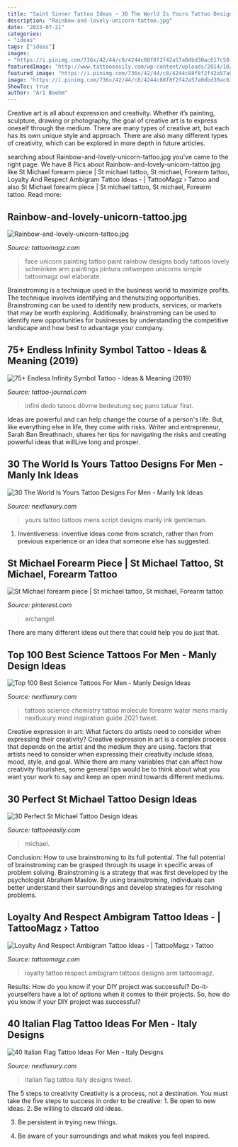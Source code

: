 ```yaml
---
title: "Saint Sinner Tattoo Ideas ~ 30 The World Is Yours Tattoo Designs For Men"
description: "Rainbow-and-lovely-unicorn-tattoo.jpg"
date: "2023-07-21"
categories:
- "ideas"
tags: ["ideas"]
images:
- "https://i.pinimg.com/736x/42/44/c8/4244c88f8f2f42a57a0dbd30ac617c58--archangel-michael-tattoo-st-michael.jpg"
featuredImage: "http://www.tattooeasily.com/wp-content/uploads/2014/10/st-michael-tattoo-ideas.jpg"
featured_image: "https://i.pinimg.com/736x/42/44/c8/4244c88f8f2f42a57a0dbd30ac617c58--archangel-michael-tattoo-st-michael.jpg"
image: "https://i.pinimg.com/736x/42/44/c8/4244c88f8f2f42a57a0dbd30ac617c58--archangel-michael-tattoo-st-michael.jpg"
ShowToc: true
author: "Ari Boehm"
---
```



Creative art is all about expression and creativity. Whether it’s painting, sculpture, drawing or photography, the goal of creative art is to express oneself through the medium. There are many types of creative art, but each has its own unique style and approach. There are also many different types of creativity, which can be explored in more depth in future articles.

	

		
searching about Rainbow-and-lovely-unicorn-tattoo.jpg you've came to the right page. We have 8 Pics about Rainbow-and-lovely-unicorn-tattoo.jpg like St Michael forearm piece | St michael tattoo, St michael, Forearm tattoo, Loyalty And Respect Ambigram Tattoo Ideas - | TattooMagz › Tattoo and also St Michael forearm piece | St michael tattoo, St michael, Forearm tattoo. Read more:
		
    
## Rainbow-and-lovely-unicorn-tattoo.jpg

<img loading=lazy src="http://tattoomagz.com/wp-content/uploads/Rainbow-and-lovely-unicorn-tattoo.jpg" onerror="this.onerror=null;this.src='https://tse2.mm.bing.net/th?id=OIP.P8Cq-xb6K30tv7mvheWEdgHaJ4&amp;pid=15.1';" alt="Rainbow-and-lovely-unicorn-tattoo.jpg">

_Source: tattoomagz.com_

>face unicorn painting tattoo paint rainbow designs body tattoos lovely schminken arm paintings pintura ontwerpen unicorns simple tattoomagz owl elaborate. 

	

Brainstroming is a technique used in the business world to maximize profits. The technique involves identifying and thenutsizing opportunities. Brainstroming can be used to identify new products, services, or markets that may be worth exploring. Additionally, brainstroming can be used to identify new opportunities for businesses by understanding the competitive landscape and how best to advantage your company.

    
## 75+ Endless Infinity Symbol Tattoo - Ideas &amp; Meaning (2019)

<img loading=lazy src="https://tattoo-journal.com/wp-content/uploads/2016/12/Infinity-Symbol-Tattoo-57-650x650.jpg" onerror="this.onerror=null;this.src='https://tse2.mm.bing.net/th?id=OIP.s6rL2L_xp6Gck4iQzSdgsQHaHa&amp;pid=15.1';" alt="75+ Endless Infinity Symbol Tattoo - Ideas &amp; Meaning (2019)">

_Source: tattoo-journal.com_

>infini dedo tatoos dövme bedeutung seç pano tatuar firat. 

	

Ideas are powerful and can help change the course of a person's life. But, like everything else in life, they come with risks. Writer and entrepreneur, Sarah Ban Breathnach, shares her tips for navigating the risks and creating powerful ideas that willLive long and prosper.

    
## 30 The World Is Yours Tattoo Designs For Men - Manly Ink Ideas

<img loading=lazy src="http://nextluxury.com/wp-content/uploads/script-cursive-the-world-is-yours-mens-rib-cage-old-school-letting-tattoos.jpg" onerror="this.onerror=null;this.src='https://tse4.mm.bing.net/th?id=OIP.Dp3fLnLUihdqsrJgrCS6QwAAAA&amp;pid=15.1';" alt="30 The World Is Yours Tattoo Designs For Men - Manly Ink Ideas">

_Source: nextluxury.com_

>yours tattoo tattoos mens script designs manly ink gentleman. 

	

1. Inventiveness: inventive ideas come from scratch, rather than from previous experience or an idea that someone else has suggested.

    
## St Michael Forearm Piece | St Michael Tattoo, St Michael, Forearm Tattoo

<img loading=lazy src="https://i.pinimg.com/736x/42/44/c8/4244c88f8f2f42a57a0dbd30ac617c58--archangel-michael-tattoo-st-michael.jpg" onerror="this.onerror=null;this.src='https://tse3.mm.bing.net/th?id=OIP.ffDFBQnnHQxUOXpGVWDlAAHaJ3&amp;pid=15.1';" alt="St Michael forearm piece | St michael tattoo, St michael, Forearm tattoo">

_Source: pinterest.com_

>archangel. 

	

There are many different ideas out there that could help you do just that.

    
## Top 100 Best Science Tattoos For Men - Manly Design Ideas

<img loading=lazy src="http://nextluxury.com/wp-content/uploads/creative-mens-blue-molecule-science-tattoos.jpg" onerror="this.onerror=null;this.src='https://tse1.mm.bing.net/th?id=OIP.sEC-c6Ljah5yuK6g-TXn-wHaHf&amp;pid=15.1';" alt="Top 100 Best Science Tattoos For Men - Manly Design Ideas">

_Source: nextluxury.com_

>tattoos science chemistry tattoo molecule forearm water mens manly nextluxury mind inspiration guide 2021 tweet. 

	

Creative expression in art: What factors do artists need to consider when expressing their creativity?
Creative expression in art is a complex process that depends on the artist and the medium they are using. factors that artists need to consider when expressing their creativity include ideas, mood, style, and goal. While there are many variables that can affect how creativity flourishes, some general tips would be to think about what you want your work to say and keep an open mind towards different mediums.

    
## 30 Perfect St Michael Tattoo Design Ideas

<img loading=lazy src="http://www.tattooeasily.com/wp-content/uploads/2014/10/st-michael-tattoo-ideas.jpg" onerror="this.onerror=null;this.src='https://tse2.mm.bing.net/th?id=OIP.6TVLU4j0uyjACGNHm9kKRAHaKb&amp;pid=15.1';" alt="30 Perfect St Michael Tattoo Design Ideas">

_Source: tattooeasily.com_

>michael. 

	

Conclusion: How to use brainstroming to its full potential.
The full potential of brainstroming can be grasped through its usage in specific areas of problem solving. Brainstroming is a strategy that was first developed by the psychologist Abraham Maslow. By using brainstroming, individuals can better understand their surroundings and develop strategies for resolving problems.

    
## Loyalty And Respect Ambigram Tattoo Ideas - | TattooMagz › Tattoo

<img loading=lazy src="https://tattoomagz.com/wp-content/uploads/respect-and-loyalty-tattoo-loyalty-n-respect-tattoo-picture-at-checkoutmyink-26502.jpg" onerror="this.onerror=null;this.src='https://tse3.mm.bing.net/th?id=OIP.TGCCE1lo6Ljgm7ely_c6pQHaE7&amp;pid=15.1';" alt="Loyalty And Respect Ambigram Tattoo Ideas - | TattooMagz › Tattoo">

_Source: tattoomagz.com_

>loyalty tattoo respect ambigram tattoos designs arm tattoomagz. 

	

Results: How do you know if your DIY project was successful?
Do-it-yourselfers have a lot of options when it comes to their projects. So, how do you know if your DIY project was successful?

    
## 40 Italian Flag Tattoo Ideas For Men - Italy Designs

<img loading=lazy src="http://nextluxury.com/wp-content/uploads/italian-flag-tattoo-inspiration-for-men.jpg" onerror="this.onerror=null;this.src='https://tse1.mm.bing.net/th?id=OIP.1tBda77QKiw94EnWE6XDbwAAAA&amp;pid=15.1';" alt="40 Italian Flag Tattoo Ideas For Men - Italy Designs">

_Source: nextluxury.com_

>italian flag tattoo italy designs tweet. 

	

The 5 steps to creativity
Creativity is a process, not a destination. You must take the five steps to success in order to be creative: 1. Be open to new ideas.
2. Be willing to discard old ideas.

3. Be persistent in trying new things.

4. Be aware of your surroundings and what makes you feel inspired.


